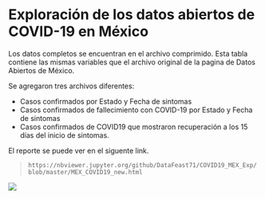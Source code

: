 # Exploración de los datos abiertos de COVID-19 en México

Los datos completos se encuentran en el archivo comprimido. Esta tabla contiene las mismas variables que el archivo original de la pagina de Datos Abiertos de México.

Se agregaron tres archivos diferentes:

- Casos confirmados por Estado y Fecha de sintomas
- Casos confirmados de fallecimiento con COVID-19 por Estado y Fecha de sintomas
- Casos confirmados de COVID19 que mostraron recuperación a los 15 días del inicio de sintomas.

El reporte se puede ver en el siguente link.

> `https://nbviewer.jupyter.org/github/DataFeast71/COVID19_MEX_Exp/blob/master/MEX_COVID19_new.html`

![](../Figuras/CovidNewCasesMexicoPer100K.png)
